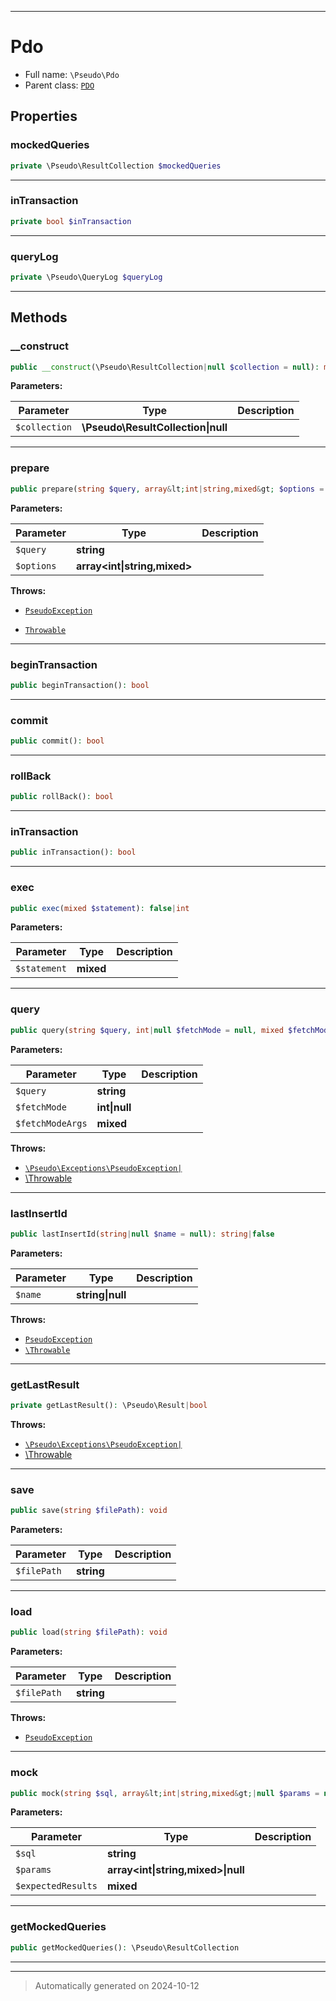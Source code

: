 ***

# Pdo





* Full name: `\Pseudo\Pdo`
* Parent class: [`PDO`](https://www.php.net/manual/en/class.pdo.php)



## Properties


### mockedQueries



```php
private \Pseudo\ResultCollection $mockedQueries
```






***

### inTransaction



```php
private bool $inTransaction
```






***

### queryLog



```php
private \Pseudo\QueryLog $queryLog
```






***

## Methods


### __construct



```php
public __construct(\Pseudo\ResultCollection|null $collection = null): mixed
```








**Parameters:**

| Parameter | Type | Description |
|-----------|------|-------------|
| `$collection` | **\Pseudo\ResultCollection&#124;null** |  |





***

### prepare



```php
public prepare(string $query, array&lt;int|string,mixed&gt; $options = []): \Pseudo\PdoStatement
```








**Parameters:**

| Parameter | Type | Description |
|-----------|------|-------------|
| `$query` | **string** |  |
| `$options` | **array<int&#124;string,mixed>** |  |




**Throws:**

- [`PseudoException`](./Exceptions/PseudoException.md)

- [`Throwable`](https://www.php.net/manual/en/class.throwable.php)



***

### beginTransaction



```php
public beginTransaction(): bool
```












***

### commit



```php
public commit(): bool
```












***

### rollBack



```php
public rollBack(): bool
```












***

### inTransaction



```php
public inTransaction(): bool
```












***

### exec



```php
public exec(mixed $statement): false|int
```








**Parameters:**

| Parameter | Type | Description |
|-----------|------|-------------|
| `$statement` | **mixed** |  |





***

### query



```php
public query(string $query, int|null $fetchMode = null, mixed $fetchModeArgs): \Pseudo\PdoStatement
```








**Parameters:**

| Parameter | Type | Description |
|-----------|------|-------------|
| `$query` | **string** |  |
| `$fetchMode` | **int&#124;null** |  |
| `$fetchModeArgs` | **mixed** |  |




**Throws:**

- [`\Pseudo\Exceptions\PseudoException|`](Exceptions/PseudoException.md)
- [\Throwable](https://www.php.net/manual/en/class.throwable.php)



***

### lastInsertId



```php
public lastInsertId(string|null $name = null): string|false
```








**Parameters:**

| Parameter | Type | Description |
|-----------|------|-------------|
| `$name` | **string&#124;null** |  |




**Throws:**

- [`PseudoException`](Exceptions/PseudoException.md)
- [`\Throwable`](https://www.php.net/manual/en/class.throwable.php)



***

### getLastResult



```php
private getLastResult(): \Pseudo\Result|bool
```











**Throws:**

- [`\Pseudo\Exceptions\PseudoException|`](Exceptions/PseudoException.md)
- [\Throwable](https://www.php.net/manual/en/class.throwable.php)



***

### save



```php
public save(string $filePath): void
```








**Parameters:**

| Parameter | Type | Description |
|-----------|------|-------------|
| `$filePath` | **string** |  |





***

### load



```php
public load(string $filePath): void
```








**Parameters:**

| Parameter | Type | Description |
|-----------|------|-------------|
| `$filePath` | **string** |  |




**Throws:**

- [`PseudoException`](./Exceptions/PseudoException.md)



***

### mock



```php
public mock(string $sql, array&lt;int|string,mixed&gt;|null $params = null, mixed $expectedResults = null): void
```








**Parameters:**

| Parameter | Type | Description |
|-----------|------|-------------|
| `$sql` | **string** |  |
| `$params` | **array<int&#124;string,mixed>&#124;null** |  |
| `$expectedResults` | **mixed** |  |





***

### getMockedQueries



```php
public getMockedQueries(): \Pseudo\ResultCollection
```












***


***
> Automatically generated on 2024-10-12
